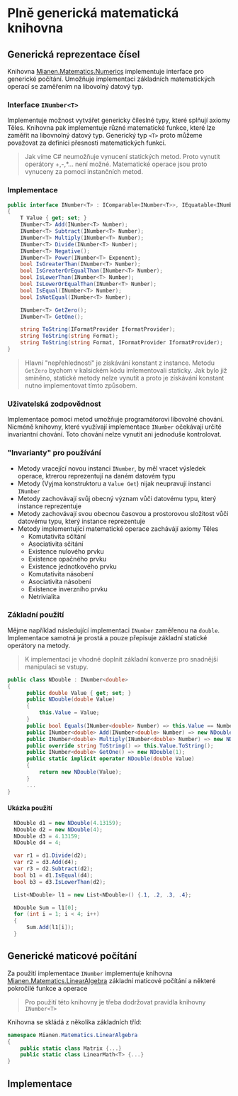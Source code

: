 # Plně generická matematická knihovna
## Generická reprezentace čísel
Knihovna [Mianen.Matematics.Numerics](https://github.com/MianenCZ/Mianen/tree/Credit/Mianen/Matematics.Numerics "GitHub - Mianen[Credit]") implementuje interface pro generické počítání.
Umožňuje implementaci základních matematických operací se zaměřením na libovolný datový typ.

### Interface `INumber<T>`
Implementuje možnost vytvářet genericky číleslné typy, které splňují axiomy Těles.
Knihovna pak implementuje různé matematické funkce, které lze zaměřit na libovnolný datový typ.
Generický typ `<T>` proto můžeme považovat za definici přesnosti matematických funkcí.

>Jak víme C# neumožňuje vynucení statických metod. Proto vynutit operátory +,-,\*... není možné.
Matematické operace jsou proto vynuceny za pomoci instančních metod.

### Implementace
```cs
public interface INumber<T> : IComparable<INumber<T>>, IEquatable<INumber<T>>
{
    T Value { get; set; }
    INumber<T> Add(INumber<T> Number);
    INumber<T> Subtract(INumber<T> Number);
    INumber<T> Multiply(INumber<T> Number);
    INumber<T> Divide(INumber<T> Number);
    INumber<T> Negative();
    INumber<T> Power(INumber<T> Exponent);
    bool IsGreaterThan(INumber<T> Number);
    bool IsGreaterOrEqualThan(INumber<T> Number);
    bool IsLowerThan(INumber<T> Number);
    bool IsLowerOrEqualThan(INumber<T> Number);
    bool IsEqual(INumber<T> Number);
    bool IsNotEqual(INumber<T> Number);

    INumber<T> GetZero();
    INumber<T> GetOne();

    string ToString(IFormatProvider IformatProvider);
    string ToString(string Format);
    string ToString(string Format, IFormatProvider IformatProvider);
}
```

>Hlavní "nepřehledností" je získávání konstant z instance.
Metodu `GetZero` bychom v kalsickém kódu imlementovali staticky.
Jak bylo již smíněno, statické metody nelze vynutit a proto je získávání
konstant nutno implementovat tímto způsobem.


### Uživatelská zodpovědnost

Implementace pomocí metod umožňuje programátorovi libovolné chování.
Nicméně knihovny, které využívají implementace `INumber` očekávají určité
invariantní chování. Toto chování nelze vynutit ani jednoduše kontrolovat.


### "Invarianty" pro používání

 - Metody vracející novou instanci `INumber`, by měl vracet  výsledek operace,
 ktrerou reprezentují na daném datovém typu
 - Metody (Vyjma konstruktoru a `Value Get`) nijak neupravují instanci `INumber`
 - Metody zachovávají svůj obecný význam vůči datovému typu, který instance reprezentuje
 - Metody zachovávají svou obecnou časovou a prostorovou složitost vůči
 datovému typu, který instance reprezentuje
 - Metody implementující matematické operace zachávájí axiomy Těles
    - Komutativita sčítání
    - Asociativita sčítání
    - Existence nulového prvku
    - Existence opačného prvku
    - Existence jednotkového prvku
    - Komutativita násobení
    - Asociativita násobení
    - Existence inverzního prvku
    - Netrivialita



### Základní použití
Mějme například následující implementaci `INumber` zaměřenou na `double`.
Implementace samotná je prostá a pouze přepisuje základní statické operátory na metody.

>K implementaci je vhodné doplnit základní konverze pro snadnější manipulaci se vstupy.

```cs
public class NDouble : INumber<double>
{
      public double Value { get; set; }
      public NDouble(double Value)
      {
          this.Value = Value;
      }
      public bool Equals(INumber<double> Number) => this.Value == Number.Value;
      public INumber<double> Add(INumber<double> Number) => new NDouble(this.Value + Number.Value);
      public INumber<double> Multiply(INumber<double> Number) => new NDouble(this.Value * Number.Value);
      public override string ToString() => this.Value.ToString();
      public INumber<double> GetOne() => new NDouble(1);
      public static implicit operator NDouble(double Value)
      {
          return new NDouble(Value);
      }
      ...
}
```

#### Ukázka použití
```cs
  NDouble d1 = new NDouble(4.13159);
  NDouble d2 = new NDouble(4);
  NDouble d3 = 4.13159;
  NDouble d4 = 4;

  var r1 = d1.Divide(d2);
  var r2 = d3.Add(d4);
  var r3 = d2.Subtract(d2);
  bool b1 = d1.IsEqual(d4);
  bool b3 = d3.IsLowerThan(d2);

  List<NDouble> l1 = new List<NDouble>() {.1, .2, .3, .4};

  NDouble Sum = l1[0];
  for (int i = 1; i < 4; i++)
  {
      Sum.Add(l1[i]);
  }
```

## Generické maticové počítání

Za použití implementace `INumber` implementuje knihovna [Mianen.Matematics.LinearAlgebra](https://github.com/MianenCZ/Mianen/tree/Credit/Mianen/Matematics.LinearAlgebra "GitHub - Mianen[Credit]") základní maticové počítání a některé pokročilé funkce a operace

>Pro použití této knihovny je třeba dodržovat pravidla knihovny `INumber<T>`

Knihovna se skládá z několika základních tříd:
```cs
namespace Mianen.Matematics.LinearAlgebra
{
    public static class Matrix {...}
    public static class LinearMath<T> {...}
}
```

## Implementace

